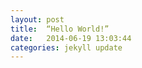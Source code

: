 ```yaml
---
layout: post
title:  “Hello World!”
date:   2014-06-19 13:03:44
categories: jekyll update
---
```



[jekyll-gh]: https://github.com/jekyll/jekyll
[jekyll]:    http://jekyllrb.com